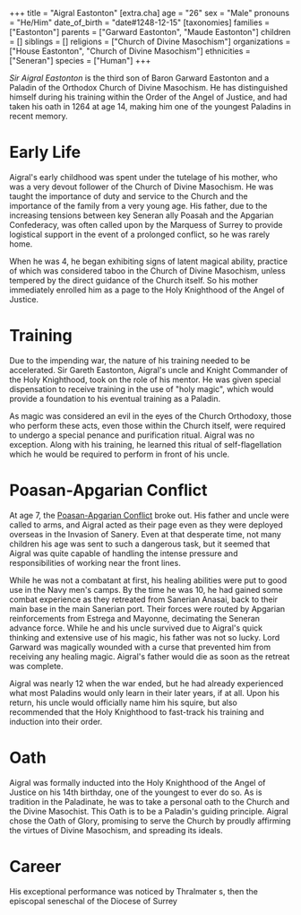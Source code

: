 +++
title = "Aigral Eastonton"
[extra.cha]
age = "26"
sex = "Male"
pronouns = "He/Him"
date_of_birth = "date#1248-12-15"
[taxonomies]
families = ["Eastonton"]
parents = ["Garward Eastonton", "Maude Eastonton"]
children = []
siblings = []
religions = ["Church of Divine Masochism"]
organizations = ["House Eastonton", "Church of Divine Masochism"]
ethnicities = ["Seneran"]
species = ["Human"]
+++

_Sir Aigral Eastonton_ is the third son of Baron Garward Eastonton and a Paladin
of the Orthodox Church of Divine Masochism. He has distinguished himself during
his training within the Order of the Angel of Justice, and had taken his oath in
1264 at age 14, making him one of the youngest Paladins in recent memory.

# Early Life

Aigral's early childhood was spent under the tutelage of his mother, who was a
very devout follower of the Church of Divine Masochism. He was taught the
importance of duty and service to the Church and the importance of the family
from a very young age. His father, due to the increasing tensions between key
Seneran ally Poasah and the Apgarian Confederacy, was often called upon by the
Marquess of Surrey to provide logistical support in the event of a prolonged
conflict, so he was rarely home.

When he was 4, he began exhibiting signs of latent magical ability, practice of
which was considered taboo in the Church of Divine Masochism, unless tempered by
the direct guidance of the Church itself. So his mother immediately enrolled him
as a page to the Holy Knighthood of the Angel of Justice.

# Training

Due to the impending war, the nature of his training needed to be accelerated.
Sir Gareth Eastonton, Aigral's uncle and Knight Commander of the Holy
Knighthood, took on the role of his mentor. He was given special dispensation to
receive training in the use of "holy magic", which would provide a foundation to
his eventual training as a Paladin.

As magic was considered an evil in the eyes of the Church Orthodoxy, those who
perform these acts, even those within the Church itself, were required to
undergo a special penance and purification ritual. Aigral was no exception.
Along with his training, he learned this ritual of self-flagellation which he
would be required to perform in front of his uncle.

# Poasan-Apgarian Conflict

At age 7, the [Poasan-Apgarian Conflict](@/events/poasan-apgarian-conflict.md)
broke out. His father and uncle were called to arms, and Aigral acted as their
page even as they were deployed overseas in the Invasion of Sanery. Even at that
desperate time, not many children his age was sent to such a dangerous task, but
it seemed that Aigral was quite capable of handling the intense pressure and
responsibilities of working near the front lines.

While he was not a combatant at first, his healing abilities were put to good
use in the Navy men's camps. By the time he was 10, he had gained some combat
experience as they retreated from Sanerian Anasai, back to their main base in
the main Sanerian port. Their forces were routed by Apgarian reinforcements from
Estrega and Mayonne, decimating the Seneran advance force. While he and his
uncle survived due to Aigral's quick thinking and extensive use of his magic,
his father was not so lucky. Lord Garward was magically wounded with a curse
that prevented him from receiving any healing magic. Aigral's father would die
as soon as the retreat was complete.

Aigral was nearly 12 when the war ended, but he had already experienced what
most Paladins would only learn in their later years, if at all. Upon his return,
his uncle would officially name him his squire, but also recommended that the
Holy Knighthood to fast-track his training and induction into their order.

# Oath

Aigral was formally inducted into the Holy Knighthood of the Angel of Justice on
his 14th birthday, one of the youngest to ever do so. As is tradition in the
Paladinate, he was to take a personal oath to the Church and the Divine
Masochist. This Oath is to be a Paladin's guiding principle. Aigral chose the
Oath of Glory, promising to serve the Church by proudly affirming the virtues of
Divine Masochism, and spreading its ideals.

# Career

His exceptional performance was noticed by Thralmater s, then the
episcopal seneschal of the Diocese of Surrey